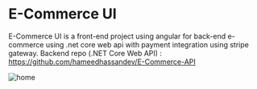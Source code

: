 # E-Commerce UI
E-Commerce UI is a front-end project using angular for back-end e-commerce using .net core web api with payment integration using stripe gateway.
Backend repo (.NET Core Web API) : https://github.com/hameedhassandev/E-Commerce-API


![home](https://user-images.githubusercontent.com/57669085/230378140-8fbe1dca-9da8-4129-9bac-a0ae53d5fcd5.PNG)
